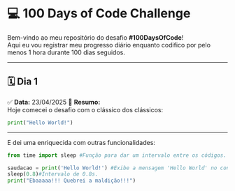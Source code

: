# 💻 100 Days of Code Challenge

Bem-vindo ao meu repositório do desafio **#100DaysOfCode**!  
Aqui eu vou registrar meu progresso diário enquanto codifico por pelo menos 1 hora durante 100 dias seguidos.

---

## 🗓️ Dia 1

✅ **Data:** 23/04/2025 
📌 **Resumo:**  
Hoje comecei o desafio com o clássico dos clássicos:  
```python
print("Hello World!")
``` 
---

E dei uma enriquecida com outras funcionalidades:
```python
from time import sleep #Função para dar um intervalo entre os códigos.

saudacao = print('Hello World!') #Exibe a mensagem 'Hello World' no console, para quebrar a maldição.
sleep(0.8)#Intervalo de 0.8s.
print("Ebaaaaa!!! Quebrei a maldição!!!")
